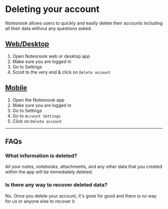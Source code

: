 # Deleting your account

Notesnook allows users to quickly and easily delete their accounts including all their data without any questions asked.

## [Web/Desktop](#/tab/web)

1. Open Notesnook web or desktop app
2. Make sure you are logged in
3. Go to Settings
4. Scroll to the very end & click on `Delete account`

## [Mobile](#/tab/mobile)

1. Open the Notesnook app
2. Make sure you are logged in
3. Go to Settings
4. Go to `Account Settings`
5. Click on `Delete account`

---

## FAQs

### What information is deleted?

All your notes, notebooks, attachments, and any other data that you created within the app will be immediately deleted.

### Is there any way to recover deleted data?

No. Once you delete your account, it's gone for good and there is no way for us or anyone else to recover it.
